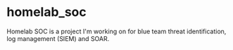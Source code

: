 # homelab_soc
Homelab SOC is a project I'm working on for blue team threat identification, log management (SIEM) and SOAR.
